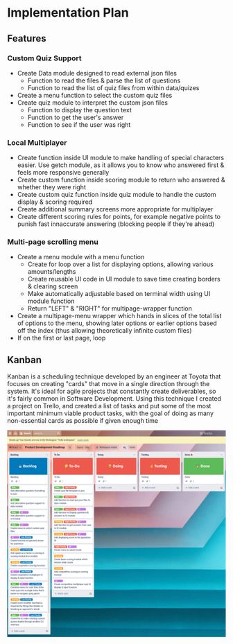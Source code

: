 # Implementation Plan

## Features

### Custom Quiz Support
* Create Data module designed to read external json files
    * Function to read the files & parse the list of questions
    * Function to read the list of quiz files from within data/quizes
* Create a menu function to select the custom quiz files
* Create quiz module to interpret the custom json files
    * Function to display the question text
    * Function to get the user's answer
    * Function to see if the user was right

### Local Multiplayer
* Create function inside UI module to make handling of special characters easier. Use getch module, as it allows you to know who answered first & feels more responsive generally
* Create custom function inside scoring module to return who answered & whether they were right
* Create custom quiz function inside quiz module to handle the custom display & scoring required
* Create additional summary screens more appropriate for multiplayer
* Create different scoring rules for points, for example negative points to punish fast innaccurate answering (blocking people if they're ahead)

### Multi-page scrolling menu
* Create a menu module with a menu function
    * Create for loop over a list for displaying options, allowing various amounts/lengths
    * Create reusable UI code in UI module to save time creating borders & clearing screen
    * Make automatically adjustable based on terminal width using UI module function
    * Return "LEFT" & "RIGHT" for multipage-wrapper function
* Create a multipage-menu wrapper which hands in slices of the total list of options to the menu, showing later options or earlier options based off the index (thus allowing theoretically infinite custom files)
* If on the first or last page, loop

## Kanban

Kanban is a scheduling technique developed by an engineer at Toyota that focuses on creating "cards" that move in a single direction through the system. It's ideal for agile projects that constantly create deliverables, so it's fairly common in Software Development. Using this technique I created a project on Trello, and created a list of tasks and put some of the most important minimum viable product tasks, with the goal of doing as many non-essential cards as possible if given enough time

![Kanban Table](./img/Trello/Kanban(2).png)